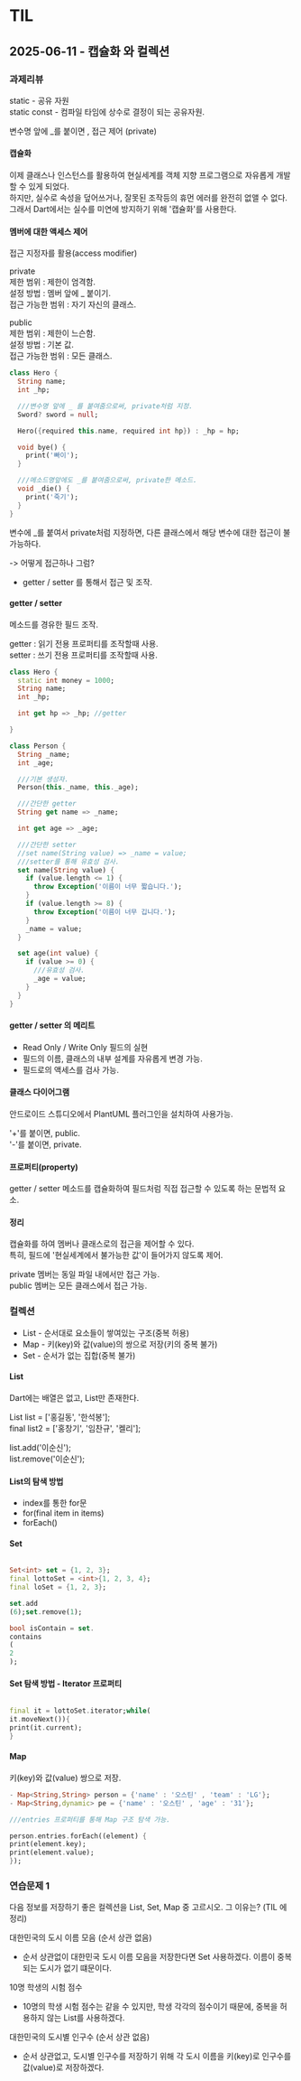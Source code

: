 # TIL

## 2025-06-11 - 캡슐화 와 컬렉션

### 과제리뷰

static - 공유 자원    
static const - 컴파일 타임에 상수로 결정이 되는 공유자원.

변수명 앞에 _를 붙이면 , 접근 제어 (private)

#### 캡슐화

이제 클래스나 인스턴스를 활용하여 현실세계를 객체 지향 프로그램으로 자유롭게 개발할 수 있게 되었다.     
하지만, 실수로 속성을 덮어쓰거나, 잘못된 조작등의 휴먼 에러를 완전히 없앨 수 없다.     
그래서 Dart에서는 실수를 미연에 방지하기 위해 '캡슐화'를 사용한다.

#### 멤버에 대한 액세스 제어

접근 지정자를 활용(access modifier)

private    
제한 범위 : 제한이 엄격함.    
설정 방법 : 멤버 앞에 _ 붙이기.     
접근 가능한 범위 : 자기 자신의 클래스.

public    
제한 범위 : 제한이 느슨함.   
설정 방법 : 기본 값.     
접근 가능한 범위 : 모든 클래스.

```dart
class Hero {
  String name;
  int _hp;

  ///변수명 앞에 _ 를 붙여줌으로써, private처럼 지정.
  Sword? sword = null;

  Hero({required this.name, required int hp}) : _hp = hp;

  void bye() {
    print('빠이');
  }

  ///메소드명앞에도 _를 붙여줌으로써, private한 메소드.
  void _die() {
    print('죽기');
  }
}
```

변수에 _를 붙여서 private처럼 지정하면, 다른 클래스에서 해당 변수에 대한 접근이 불가능하다.

-> 어떻게 접근하나 그럼?

- getter / setter 를 통해서 접근 및 조작.

#### getter / setter

메소드를 경유한 필드 조작.

getter : 읽기 전용 프로퍼티를 조작할때 사용.    
setter : 쓰기 전용 프로퍼티를 조작할때 사용.

```dart
class Hero {
  static int money = 1000;
  String name;
  int _hp;

  int get hp => _hp; //getter

}
```

```dart
class Person {
  String _name;
  int _age;

  ///기본 생성자.
  Person(this._name, this._age);

  ///간단한 getter
  String get name => _name;

  int get age => _age;

  ///간단한 setter
  //set name(String value) => _name = value;
  ///setter를 통해 유효성 검사.
  set name(String value) {
    if (value.length <= 1) {
      throw Exception('이름이 너무 짧습니다.');
    }
    if (value.length >= 8) {
      throw Exception('이름이 너무 깁니다.');
    }
    _name = value;
  }

  set age(int value) {
    if (value >= 0) {
      ///유효성 검사.
      _age = value;
    }
  }
}
```

#### getter / setter 의 메리트

- Read Only / Write Only 필드의 실현
- 필드의 이름, 클래스의 내부 설계를 자유롭게 변경 가능.
- 필드로의 액세스를 검사 가능.

#### 클래스 다이어그램

안드로이드 스튜디오에서 PlantUML 플러그인을 설치하여 사용가능.

'+'를 붙이면, public.     
'-'를 붙이면, private.

#### 프로퍼티(property)

getter / setter 메소드를 캡슐화하여 필드처럼 직접 접근할 수 있도록 하는 문법적 요소.

#### 정리

캡슐화를 하여 멤버나 클래스로의 접근을 제어할 수 있다.    
특히, 필드에 '현실세계에서 불가능한 값'이 들어가지 않도록 제어.

private 멤버는 동일 파일 내에서만 접근 가능.     
public 멤버는 모든 클래스에서 접근 가능.

### 컬렉션

- List - 순서대로 요소들이 쌓여있는 구조(중복 허용)
- Map - 키(key)와 값(value)의 쌍으로 저장(키의 중복 불가)
- Set - 순서가 없는 집합(중복 불가)

#### List

Dart에는 배열은 없고, List만 존재한다.

List<String> list = ['홍길동', '한석봉'];      
final list2 = <String>['홍창기', '임찬규', '켈리'];

list.add('이순신');     
list.remove('이순신');

#### List의 탐색 방법

- index를 통한 for문
- for(final item in items)
- forEach()

#### Set

```dart

Set<int> set = {1, 2, 3};
final lottoSet = <int>{1, 2, 3, 4};
final loSet = {1, 2, 3};

set.add
(6);set.remove(1);

bool isContain = set.
contains
(
2
);

```

#### Set 탐색 방법 - Iterator 프로퍼티

```dart

final it = lottoSet.iterator;while(
it.moveNext()){
print(it.current);
}
```

#### Map

키(key)와 값(value) 쌍으로 저장.

```dart
- Map<String,String> person = {'name' : '오스틴' , 'team' : 'LG'};
- Map<String,dynamic> pe = {'name' : '오스틴' , 'age' : '31'};

///entries 프로퍼티를 통해 Map 구조 탐색 가능. 

person.entries.forEach((element) {
print(element.key);
print(element.value);
});
```

### 연습문제 1

다음 정보를 저장하기 좋은 컬렉션을 List, Set, Map 중 고르시오. 그 이유는? (TIL 에 정리)

대한민국의 도시 이름 모음 (순서 상관 없음)

- 순서 상관없이 대한민국 도시 이름 모음을 저장한다면 Set 사용하겠다. 이름이 중복되는 도시가 없기 떄문이다.

10명 학생의 시험 점수

- 10명의 학생 시험 점수는 같을 수 있지만, 학생 각각의 점수이기 때문에, 중복을 허용하지 않는 List를 사용하겠다.

대한민국의 도시별 인구수 (순서 상관 없음)

- 순서 상관없고, 도시별 인구수를 저장하기 위해 각 도시 이름을 키(key)로 인구수를 값(value)로 저장하겠다.


